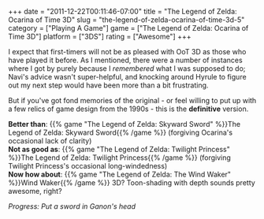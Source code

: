 +++
date = "2011-12-22T00:11:46-07:00"
title = "The Legend of Zelda: Ocarina of Time 3D"
slug = "the-legend-of-zelda-ocarina-of-time-3d-5"
category = ["Playing A Game"]
game = ["The Legend of Zelda: Ocarina of Time 3D"]
platform = ["3DS"]
rating = ["Awesome"]
+++

I expect that first-timers will not be as pleased with OoT 3D as those who have played it before.  As I mentioned, there were a number of instances where I got by purely because I <i>remembered</i> what I was supposed to do; Navi's advice wasn't super-helpful, and knocking around Hyrule to figure out my next step would have been more than a bit frustrating.

But if you've got fond memories of the original - or feel willing to put up with a few relics of game design from the 1990s - this is the <b>definitive</b> version.

<b>Better than</b>: {{% game "The Legend of Zelda: Skyward Sword" %}}The Legend of Zelda: Skyward Sword{{% /game %}} (forgiving Ocarina's occasional lack of clarity)  
<b>Not as good as</b>: {{% game "The Legend of Zelda: Twilight Princess" %}}The Legend of Zelda: Twilight Princess{{% /game %}} (forgiving Twilight Princess's occasional long-windedness)  
<b>Now how about</b>: {{% game "The Legend of Zelda: The Wind Waker" %}}Wind Waker{{% /game %}} 3D?  Toon-shading with depth sounds pretty awesome, right?

<i>Progress: Put a sword in Ganon's head</i>